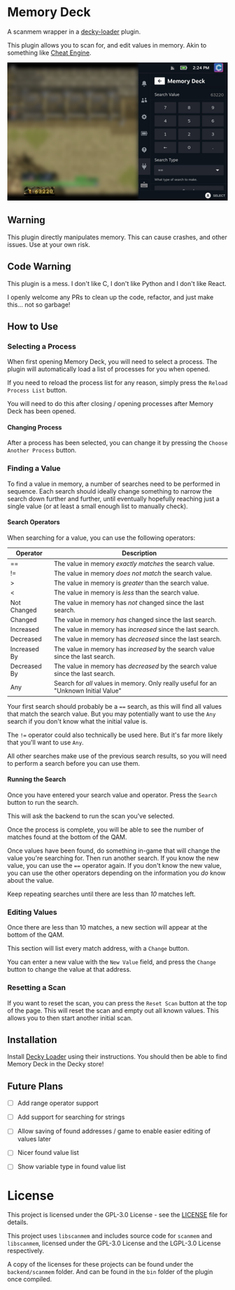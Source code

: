 # Memory Deck

A scanmem wrapper in a [decky-loader](https://github.com/SteamDeckHomebrew/decky-loader) plugin.

This plugin allows you to scan for, and edit values in memory. Akin to something like [Cheat Engine](https://cheatengine.org).

![Memory Deck](image/README/1664125159778.png)

## Warning
This plugin directly manipulates memory. This can cause crashes, and other issues. Use at your own risk.

## Code Warning
This plugin is a mess.
I don't like C, I don't like Python and I don't like React.

I openly welcome any PRs to clean up the code, refactor, and just make this... not so garbage!

## How to Use

### Selecting a Process

When first opening Memory Deck, you will need to select a process. The plugin will automatically load a list of processes for you when opened.

If you need to reload the process list for any reason, simply press the `Reload Process List` button.

You will need to do this after closing / opening processes after Memory Deck has been opened.

#### Changing Process

After a process has been selected, you can change it by pressing the `Choose Another Process` button.

### Finding a Value

To find a value in memory, a number of searches need to be performed in sequence.
Each search should ideally change something to narrow the search down further and further, until eventually hopefully reaching just a single value (or at least a small enough list to manually check).

#### Search Operators

When searching for a value, you can use the following operators:

| Operator     | Description                                                                       |
| ------------ | --------------------------------------------------------------------------------- |
| ==           | The value in memory *exactly matches* the search value.                         |
| !=           | The value in memory *does not match* the search value.                          |
| &gt;         | The value in memory is *greater* than the search value.                             |
| &lt;         | The value in memory is *less* than the search value.                                |
| Not Changed  | The value in memory has *not* changed since the last search.               |
| Changed      | The value in memory *has* changed since the last search.                        |
| Increased    | The value in memory has *increased* since the last search.                      |
| Decreased    | The value in memory has *decreased* since the last search.                      |
| Increased By | The value in memory has *increased* by the search value since the last search.  |
| Decreased By | The value in memory has *decreased* by the search value since the last search.  |
| Any          | Search for *all* values in memory. Only really useful for an "Unknown Initial Value"                                              |

Your first search should probably be a `==` search, as this will find all values that match the search value. But you may potentially want to use the `Any` search if you don't know what the initial value is.

The `!=` operator could also technically be used here. But it's far more likely that you'll want to use `Any`.

All other searches make use of the previous search results, so you will need to perform a search before you can use them.

#### Running the Search

Once you have entered your search value and operator. Press the `Search` button to run the search.

This will ask the backend to run the scan you've selected.

Once the process is complete, you will be able to see the number of matches found at the bottom of the QAM.

Once values have been found, do something in-game that will change the value you're searching for. Then run another search. If you know the new value, you can use the `==` operator again. If you don't know the new value, you can use the other operators depending on the information you *do* know about the value.

Keep repeating searches until there are less than *10* matches left.

### Editing Values
Once there are less than 10 matches, a new section will appear at the bottom of the QAM.

This section will list every match address, with a `Change` button.

You can enter a new value with the `New Value` field, and press the `Change` button to change the value at that address.

### Resetting a Scan
If you want to reset the scan, you can press the `Reset Scan` button at the top of the page.
This will reset the scan and empty out all known values. This allows you to then start another initial scan.

## Installation
Install [Decky Loader](https://github.com/SteamDeckHomebrew/decky-loader) using their instructions.
You should then be able to find Memory Deck in the Decky store!

## Future Plans
- [ ] Add range operator support
- [ ] Add support for searching for strings

- [ ] Allow saving of found addresses / game to enable easier editing of values later

- [ ] Nicer found value list
- [ ] Show variable type in found value list

# License
This project is licensed under the GPL-3.0 License - see the [LICENSE](LICENSE) file for details.

This project uses `libscanmem` and includes source code for `scanmem` and `libscanmem`, licensed under the GPL-3.0 License and the LGPL-3.0 License respectively.

A copy of the licenses for these projects can be found under the `backend/scanmem` folder. And can be found in the `bin` folder of the plugin once compiled.